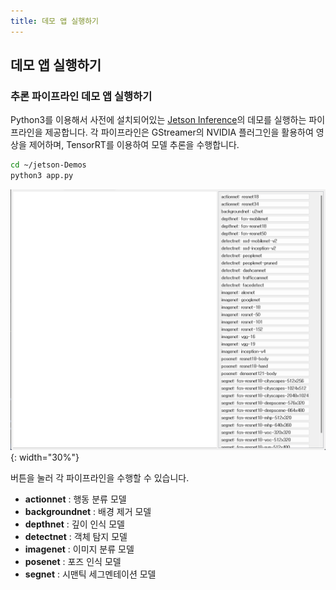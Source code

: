 ```yaml
---
title: 데모 앱 실행하기
---
```


## 데모 앱 실행하기

### 추론 파이프라인 데모 앱 실행하기

Python3를 이용해서 사전에 설치되어있는 [Jetson Inference](https://github.com/dusty-nv/jetson-inference)의 데모를 실행하는 파이프라인을 제공합니다.
각 파이프라인은 GStreamer의 NVIDIA 플러그인을 활용하여 영상을 제어하며, TensorRT를 이용하여 모델 추론을 수행합니다.

```bash
cd ~/jetson-Demos
python3 app.py
```

![Jetson 추론 데모 앱 실행 화면](./image/jetson_inference_demo_app.png){: width="30%"}

버튼을 눌러 각 파이프라인을 수행할 수 있습니다.

- **actionnet** : 행동 분류 모델
- **backgroundnet** : 배경 제거 모델
- **depthnet** : 깊이 인식 모델
- **detectnet** : 객체 탐지 모델
- **imagenet** : 이미지 분류 모델
- **posenet** : 포즈 인식 모델
- **segnet** : 시맨틱 세그멘테이션 모델
